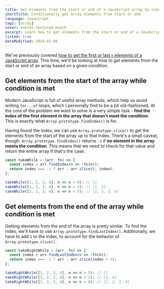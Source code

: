 ```yaml
---
title: Get elements from the start or end of a JavaScript array by condition
shortTitle: Conditionally get array elements from start or end
language: javascript
tags: [array]
cover: sunset-textured-beach
excerpt: Learn how to get elements from the start or end of a JavaScript array by condition, using `Array.prototype.slice()`.
listed: true
dateModified: 2024-01-08
---
```


We've previously covered [how to get the first or last `n` elements of a JavaScript array](/js/s/take-n-elements-from-array-start-or-end). This time, we'll be looking at how to get elements from the start or end of an array based on a given condition.

## Get elements from the start of the array while condition is met

Modern JavaScript is full of useful array methods, which help us avoid writing `for...of` loops, which I personally find to be a bit old-fashioned. At the core of the problem we want to solve is a very simple task - **find the index of the first element in the array that doesn't meet the condition**. This is exactly what `Array.prototype.findIndex()` is for.

Having found the index, we can use `Array.prototype.slice()` to get the elements from the start of the array up to that index. There's a small caveat, though. `Array.prototype.findIndex()` returns `-1` if **no element in the array meets the condition**. This means that we need to check for that value and return the entire array if that's the case.

```js
const takeWhile = (arr, fn) => {
  const index = arr.findIndex(n => !fn(n));
  return index === -1 ? arr : arr.slice(0, index);
};

takeWhile([1, 2, 3, 4], n => n < 0); // []
takeWhile([1, 2, 3, 4], n => n < 3); // [1, 2]
takeWhile([1, 2, 3, 4], n => n < 5); // [1, 2, 3, 4]
```

## Get elements from the end of the array while condition is met

Getting elements from the end of the array is pretty similar. To find the index, we'll have to use `Array.prototype.findLastIndex()`. Additionally, we have to add `1` to the index, to account for the behavior of `Array.prototype.slice()`.

```js
const takeRightWhile = (arr, fn) => {
  const index = arr.findLastIndex(n => !fn(n));
  return index === -1 ? arr : arr.slice(index + 1);
};

takeRightWhile([1, 2, 3, 4], n => n > 5); // []
takeRightWhile([1, 2, 3, 4], n => n > 2); // [3, 4]
takeRightWhile([1, 2, 3, 4], n => n > 0); // [1, 2, 3, 4]
```
